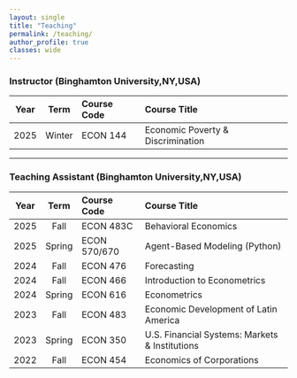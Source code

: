 ```yaml
---
layout: single
title: "Teaching"
permalink: /teaching/
author_profile: true
classes: wide
---
```


### Instructor  (Binghamton University,NY,USA)


| Year | Term   | Course Code | Course Title                       |
|:----:|:------:|:-------------|:-----------------------------------|
| 2025 | Winter | ECON 144     | Economic Poverty & Discrimination  |

---

### Teaching Assistant  (Binghamton University,NY,USA)


| Year | Term   | Course Code | Course Title                                |
|:----:|:------:|:------------|:--------------------------------------------|
| 2025 | Fall   | ECON 483C   | Behavioral Economics                        |
| 2025 | Spring | ECON 570/670| Agent-Based Modeling (Python)               |
| 2024 | Fall   | ECON 476    | Forecasting                                 |
| 2024 | Fall   | ECON 466    | Introduction to Econometrics                |
| 2024 | Spring | ECON 616    | Econometrics                                |
| 2023 | Fall   | ECON 483    | Economic Development of Latin America       |
| 2023 | Spring | ECON 350    | U.S. Financial Systems: Markets & Institutions |
| 2022 | Fall   | ECON 454    | Economics of Corporations                   |
